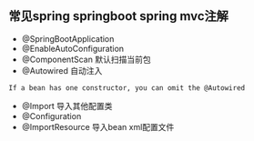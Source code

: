 ## 常见spring springboot spring mvc注解
* @SpringBootApplication
* @EnableAutoConfiguration 
* @ComponentScan 默认扫描当前包
* @Autowired 自动注入
 ```text
 If a bean has one constructor, you can omit the @Autowired
 ```

* @Import 导入其他配置类
* @Configuration
* @ImportResource 导入bean  xml配置文件

